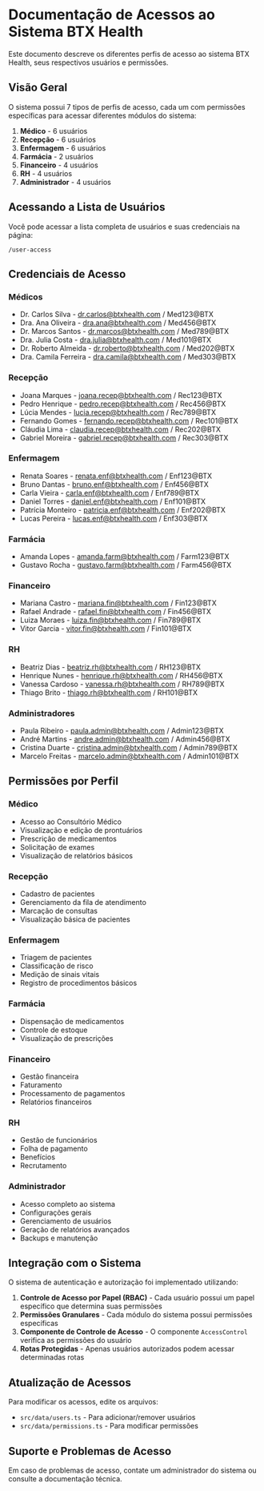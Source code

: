# Documentação de Acessos ao Sistema BTX Health

Este documento descreve os diferentes perfis de acesso ao sistema BTX Health, seus respectivos usuários e permissões.

## Visão Geral

O sistema possui 7 tipos de perfis de acesso, cada um com permissões específicas para acessar diferentes módulos do sistema:

1. **Médico** - 6 usuários
2. **Recepção** - 6 usuários
3. **Enfermagem** - 6 usuários
4. **Farmácia** - 2 usuários
5. **Financeiro** - 4 usuários
6. **RH** - 4 usuários
7. **Administrador** - 4 usuários

## Acessando a Lista de Usuários

Você pode acessar a lista completa de usuários e suas credenciais na página:
```
/user-access
```

## Credenciais de Acesso

### Médicos
- Dr. Carlos Silva - dr.carlos@btxhealth.com / Med123@BTX
- Dra. Ana Oliveira - dra.ana@btxhealth.com / Med456@BTX
- Dr. Marcos Santos - dr.marcos@btxhealth.com / Med789@BTX
- Dra. Julia Costa - dra.julia@btxhealth.com / Med101@BTX
- Dr. Roberto Almeida - dr.roberto@btxhealth.com / Med202@BTX
- Dra. Camila Ferreira - dra.camila@btxhealth.com / Med303@BTX

### Recepção
- Joana Marques - joana.recep@btxhealth.com / Rec123@BTX
- Pedro Henrique - pedro.recep@btxhealth.com / Rec456@BTX
- Lúcia Mendes - lucia.recep@btxhealth.com / Rec789@BTX
- Fernando Gomes - fernando.recep@btxhealth.com / Rec101@BTX
- Cláudia Lima - claudia.recep@btxhealth.com / Rec202@BTX
- Gabriel Moreira - gabriel.recep@btxhealth.com / Rec303@BTX

### Enfermagem
- Renata Soares - renata.enf@btxhealth.com / Enf123@BTX
- Bruno Dantas - bruno.enf@btxhealth.com / Enf456@BTX
- Carla Vieira - carla.enf@btxhealth.com / Enf789@BTX
- Daniel Torres - daniel.enf@btxhealth.com / Enf101@BTX
- Patrícia Monteiro - patricia.enf@btxhealth.com / Enf202@BTX
- Lucas Pereira - lucas.enf@btxhealth.com / Enf303@BTX

### Farmácia
- Amanda Lopes - amanda.farm@btxhealth.com / Farm123@BTX
- Gustavo Rocha - gustavo.farm@btxhealth.com / Farm456@BTX

### Financeiro
- Mariana Castro - mariana.fin@btxhealth.com / Fin123@BTX
- Rafael Andrade - rafael.fin@btxhealth.com / Fin456@BTX
- Luiza Moraes - luiza.fin@btxhealth.com / Fin789@BTX
- Vitor Garcia - vitor.fin@btxhealth.com / Fin101@BTX

### RH
- Beatriz Dias - beatriz.rh@btxhealth.com / RH123@BTX
- Henrique Nunes - henrique.rh@btxhealth.com / RH456@BTX
- Vanessa Cardoso - vanessa.rh@btxhealth.com / RH789@BTX
- Thiago Brito - thiago.rh@btxhealth.com / RH101@BTX

### Administradores
- Paula Ribeiro - paula.admin@btxhealth.com / Admin123@BTX
- André Martins - andre.admin@btxhealth.com / Admin456@BTX
- Cristina Duarte - cristina.admin@btxhealth.com / Admin789@BTX
- Marcelo Freitas - marcelo.admin@btxhealth.com / Admin101@BTX

## Permissões por Perfil

### Médico
- Acesso ao Consultório Médico
- Visualização e edição de prontuários
- Prescrição de medicamentos
- Solicitação de exames
- Visualização de relatórios básicos

### Recepção
- Cadastro de pacientes
- Gerenciamento da fila de atendimento
- Marcação de consultas
- Visualização básica de pacientes

### Enfermagem
- Triagem de pacientes
- Classificação de risco
- Medição de sinais vitais
- Registro de procedimentos básicos

### Farmácia
- Dispensação de medicamentos
- Controle de estoque
- Visualização de prescrições

### Financeiro
- Gestão financeira
- Faturamento
- Processamento de pagamentos
- Relatórios financeiros

### RH
- Gestão de funcionários
- Folha de pagamento
- Benefícios
- Recrutamento

### Administrador
- Acesso completo ao sistema
- Configurações gerais
- Gerenciamento de usuários
- Geração de relatórios avançados
- Backups e manutenção

## Integração com o Sistema

O sistema de autenticação e autorização foi implementado utilizando:

1. **Controle de Acesso por Papel (RBAC)** - Cada usuário possui um papel específico que determina suas permissões
2. **Permissões Granulares** - Cada módulo do sistema possui permissões específicas
3. **Componente de Controle de Acesso** - O componente `AccessControl` verifica as permissões do usuário
4. **Rotas Protegidas** - Apenas usuários autorizados podem acessar determinadas rotas

## Atualização de Acessos

Para modificar os acessos, edite os arquivos:
- `src/data/users.ts` - Para adicionar/remover usuários
- `src/data/permissions.ts` - Para modificar permissões

## Suporte e Problemas de Acesso

Em caso de problemas de acesso, contate um administrador do sistema ou consulte a documentação técnica. 